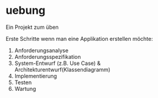 # uebung
Ein Projekt zum üben

Erste Schritte wenn man eine Applikation erstellen möchte:
 1. Anforderungsanalyse
 2. Anforderungsspezifikation
 3. System-Entwurf (z.B. Use Case) & Architekturentwurf(Klassendiagramm)
 4. Implementierung
 5. Testen
 6. Wartung
